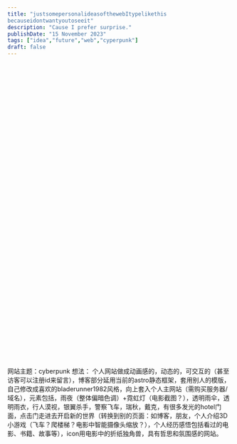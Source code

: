 ```yaml
---
title: "justsomepersonalideasofthewebItypelikethis
becauseidontwantyoutoseeit"
description: "Cause I prefer surprise."
publishDate: "15 November 2023"
tags: ["idea","future","web","cyperpunk"]
draft: false
---
```


<br>
<br>
<br>
<br>
<br>
<br>
<br>
<br>
<br>
<br>
<br>
<br>
<br>
<br>
<br>
<br>
<br>
<br>
<br>
<br>
<br>
<br>
<br>
<br>
<br>
<br>
<br>
<br>
<br>
<br>
<br>
<br>
<br>
<br>
<br>
<br>
<br>
<br>
<br>
<br>
网站主题：cyberpunk
想法：
个人网站做成动画感的，动态的，可交互的（甚至访客可以注册id来留言），博客部分延用当前的astro静态框架，套用别人的模版，自己修改成喜欢的bladerunner1982风格，向上套入个人主网站（需购买服务器/域名），元素包括，雨夜（整体偏暗色调）+霓虹灯（电影截图？），透明雨伞，透明雨衣，行人漠视，银翼杀手，警察飞车，瑞秋，戴克，有很多发光的hotel门面，点击门走进去开启新的世界（转换到别的页面：如博客，朋友，个人介绍3D小游戏（飞车？爬楼梯？电影中智能摄像头缩放？），个人经历感悟包括看过的电影、书籍、故事等），icon用电影中的折纸独角兽，具有哲思和氛围感的网站。